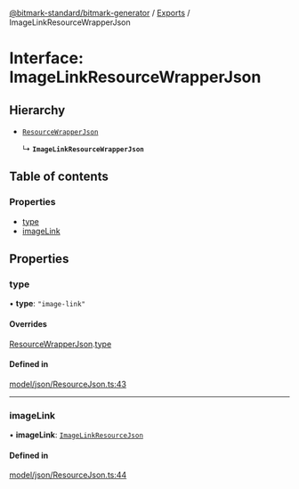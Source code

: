 [@bitmark-standard/bitmark-generator](../API.md) / [Exports](../modules.md) / ImageLinkResourceWrapperJson

# Interface: ImageLinkResourceWrapperJson

## Hierarchy

- [`ResourceWrapperJson`](ResourceWrapperJson.md)

  ↳ **`ImageLinkResourceWrapperJson`**

## Table of contents

### Properties

- [type](ImageLinkResourceWrapperJson.md#type)
- [imageLink](ImageLinkResourceWrapperJson.md#imageLink)

## Properties

### type

• **type**: ``"image-link"``

#### Overrides

[ResourceWrapperJson](ResourceWrapperJson.md).[type](ResourceWrapperJson.md#type)

#### Defined in

[model/json/ResourceJson.ts:43](https://github.com/getMoreBrain/bitmark-generator/blob/416295c/src/model/json/ResourceJson.ts#L43)

___

### imageLink

• **imageLink**: [`ImageLinkResourceJson`](ImageLinkResourceJson.md)

#### Defined in

[model/json/ResourceJson.ts:44](https://github.com/getMoreBrain/bitmark-generator/blob/416295c/src/model/json/ResourceJson.ts#L44)
